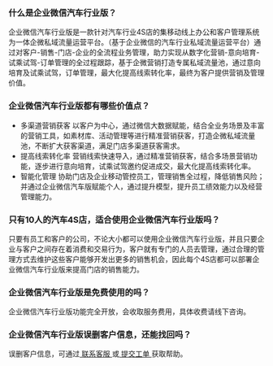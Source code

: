 ### 什么是企业微信汽车行业版？  
企业微信汽车行业版是一款针对汽车行业4S店的集移动线上办公和客户管理系统为一体企微私域流量运营平台。（基于企业微信的汽车行业私域流量运营平台）通过对客户-销售-门店-企业的全流程业务管理，助力实现从数字化营销-意向培育-试乘试驾-订单管理的全过程跟踪，基于企微营销打造专属私域流量池，通过意向培育及试乘试驾，订单管理，最大化提高线索转化率，最终为客户提供营销及管理价值。

### 企业微信汽车行业版都有哪些价值点？  
- 多渠道营销获客
以客户为中心，通过微信大数据赋能，结合全业务场景及丰富的营销工具，如素材库、活动管理等进行精准营销获客，打造企微私域流量池，不断扩大获客渠道，满足门店多渠道获客需求。
- 提高线索转化率
营销线索快速导入，通过精准营销获客，结合多场景营销功能，逐步进行意向培育，试乘试驾邀约促进成交，最大化提高线索转化率。
- 智能化管理
协助门店及企业移动管控员工，管理销售全过程，降低销售风险；并通过企业微信汽车版赋能个人，通过提升模型，提升员工绩效能力以及经营管理能力。

### 只有10人的汽车4S店，适合使用企业微信汽车行业版吗？
只要有员工和客户的公司，不论大小都可以使用企业微信汽车行业版，并且只要企业与客户之间存在着消费和交易行为，客户就有专门的人员去管理，通过合理的管理方式去维护这些客户能够开发出更多的销售机会，因此每个4S店都可以部署企业微信汽车行业版来提高门店的销售能力。

### 企业微信汽车行业版是免费使用的吗？
企业微信汽车行业版功能完全开放，会收取服务费用，具体收费请线下咨询。

### 企业微信汽车行业版误删客户信息，还能找回吗？
误删客户信息，可通过[ 联系客服 ](https://cloud.tencent.com/act/event/Online_service?from=doc_1199)或[ 提交工单 ](https://console.cloud.tencent.com/workorder/category)获取帮助。

